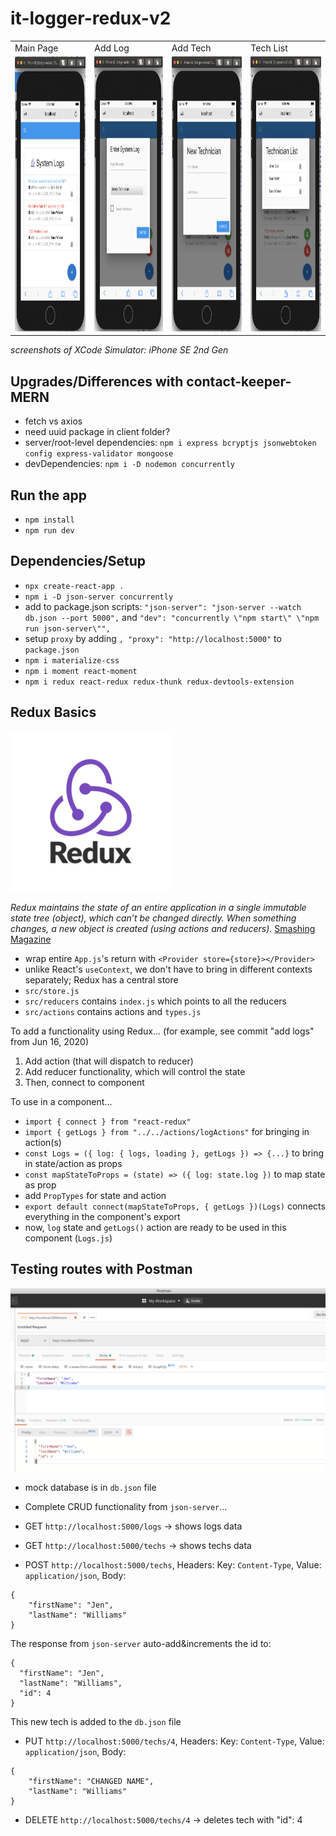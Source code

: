 # it-logger-redux-v2

<table>
  <tr>
    <td>Main Page</td>
    <td>Add Log</td>
    <td>Add Tech</td>
    <td>Tech List</td>
  </tr>
  <tr>
    <td><img src="client/public/img/preview.png" alt="Preview" width=230 height=440></td>
    <td><img src="client/public/img/enterlog.png" alt="Enter Log" width=230 height=440></td>
    <td><img src="client/public/img/newtech.png" alt="Add New Tech" width=230 height=440></td>
    <td><img src="client/public/img/techlist.png" alt="Tech List" width=230 height=440></td>
  </tr>
 </table>

 *screenshots of XCode Simulator: iPhone SE 2nd Gen*

## Upgrades/Differences with contact-keeper-MERN
- fetch vs axios
- need uuid package in client folder?
- server/root-level dependencies: `npm i express bcryptjs jsonwebtoken config express-validator mongoose`
- devDependencies: `npm i -D nodemon concurrently`


## Run the app
- `npm install`
- `npm run dev`

## Dependencies/Setup
- `npx create-react-app .`
- `npm i -D json-server concurrently` <!-- dev dependencies: json-server: a fake REST API; concurrently: runs both server and frontend -->
- add to package.json scripts: `"json-server": "json-server --watch db.json --port 5000",` and `"dev": "concurrently \"npm start\" \"npm run json-server\"",` <!-- setting mock database as db.json file -->
- setup `proxy` by adding `, "proxy": "http://localhost:5000"` to `package.json` <!-- to shorten routes in code, i.e. "/" vs "http://localhost:5000/" -->
- `npm i materialize-css` <!-- less code / lightweight compared to material-ui; quick css setup -->
- `npm i moment react-moment` <!-- process dates -->
- `npm i redux react-redux redux-thunk redux-devtools-extension`
<!-- redux: state management library; react-redux: allows redux to work with react; redux-thunk: middleware that allows async functions inside actions, so we can wait for a response, then dispatch to reducer; redux-devtools-extension: for chrome redux dev tools -->

## Redux Basics
![Redux Logo](client/public/img/redux.png)

*Redux maintains the state of an entire application in a single immutable state tree (object), which can’t be changed directly. When something changes, a new object is created (using actions and reducers).* [Smashing Magazine](https://www.smashingmagazine.com/2016/06/an-introduction-to-redux/)

- wrap entire `App.js`'s return with `<Provider store={store}></Provider>`
- unlike React's `useContext`, we don't have to bring in different contexts separately; Redux has a central store
- `src/store.js`
- `src/reducers` contains `index.js` which points to all the reducers
- `src/actions` contains actions and `types.js`

To add a functionality using Redux...
(for example, see commit "add logs" from Jun 16, 2020)
1. Add action (that will dispatch to reducer)
2. Add reducer functionality, which will control the state
3. Then, connect to component 

To use in a component...
- `import { connect } from "react-redux"`
- `import { getLogs } from "../../actions/logActions"` for bringing in action(s)
- `const Logs = ({ log: { logs, loading }, getLogs }) => {...}` to bring in state/action as props
- `const mapStateToProps = (state) => ({ log: state.log })` to map state as prop
- add `PropTypes` for state and action
- `export default connect(mapStateToProps, { getLogs })(Logs)`  connects everything in the component's export
- now, `log` state and `getLogs()` action are ready to be used in this component (`Logs.js`)

## Testing routes with Postman
![Preview](client/public/img/postman.png)
- mock database is in `db.json` file
- Complete CRUD functionality from `json-server`...

- GET `http://localhost:5000/logs` -> shows logs data

- GET `http://localhost:5000/techs` -> shows techs data

- POST `http://localhost:5000/techs`, Headers: Key: `Content-Type`, Value: `application/json`, Body: 
```
{
	"firstName": "Jen",
	"lastName": "Williams"
}
```
The response from `json-server` auto-add&increments the id to: 
```
{
  "firstName": "Jen",
  "lastName": "Williams",
  "id": 4
}
```
This new tech is added to the `db.json` file

- PUT `http://localhost:5000/techs/4`, Headers: Key: `Content-Type`, Value: `application/json`, Body: 
```
{
	"firstName": "CHANGED NAME",
	"lastName": "Williams"
}
```

- DELETE `http://localhost:5000/techs/4` -> deletes tech with "id": 4